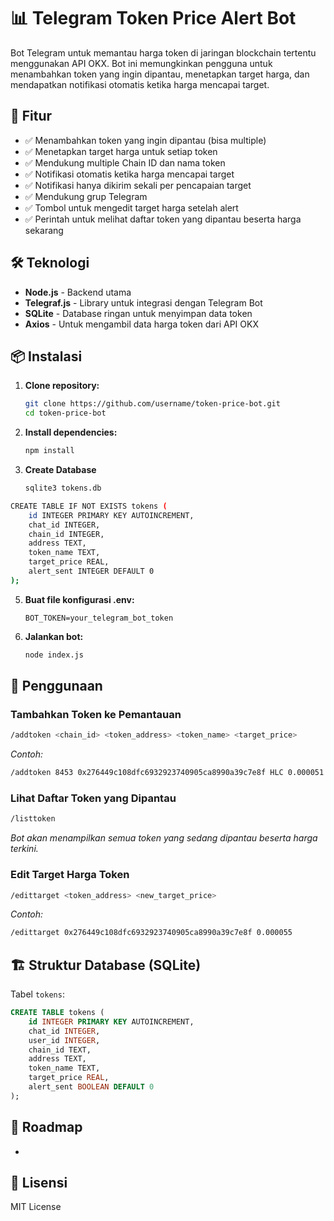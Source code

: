 # 📊 Telegram Token Price Alert Bot

Bot Telegram untuk memantau harga token di jaringan blockchain tertentu menggunakan API OKX. Bot ini memungkinkan pengguna untuk menambahkan token yang ingin dipantau, menetapkan target harga, dan mendapatkan notifikasi otomatis ketika harga mencapai target.

## 🚀 Fitur

- ✅ Menambahkan token yang ingin dipantau (bisa multiple)
- ✅ Menetapkan target harga untuk setiap token
- ✅ Mendukung multiple Chain ID dan nama token
- ✅ Notifikasi otomatis ketika harga mencapai target
- ✅ Notifikasi hanya dikirim sekali per pencapaian target
- ✅ Mendukung grup Telegram
- ✅ Tombol untuk mengedit target harga setelah alert
- ✅ Perintah untuk melihat daftar token yang dipantau beserta harga sekarang

## 🛠 Teknologi

- **Node.js** - Backend utama
- **Telegraf.js** - Library untuk integrasi dengan Telegram Bot
- **SQLite** - Database ringan untuk menyimpan data token
- **Axios** - Untuk mengambil data harga token dari API OKX

## 📦 Instalasi

1. **Clone repository:**
   ```bash
   git clone https://github.com/username/token-price-bot.git
   cd token-price-bot
   ```
2. **Install dependencies:**
   ```bash
   npm install
   ```
3. **Create Database**
   ```bash
   sqlite3 tokens.db
   ```

  ```bash
  CREATE TABLE IF NOT EXISTS tokens (
      id INTEGER PRIMARY KEY AUTOINCREMENT,
      chat_id INTEGER,
      chain_id INTEGER,
      address TEXT,
      token_name TEXT,
      target_price REAL,
      alert_sent INTEGER DEFAULT 0
  );
  ```
5. **Buat file konfigurasi **.env**:**
   ```
   BOT_TOKEN=your_telegram_bot_token
   ```
6. **Jalankan bot:**
   ```bash
   node index.js
   ```

## 📜 Penggunaan

### **Tambahkan Token ke Pemantauan**

```bash
/addtoken <chain_id> <token_address> <token_name> <target_price>
```

*Contoh:*

```bash
/addtoken 8453 0x276449c108dfc6932923740905ca8990a39c7e8f HLC 0.000051
```

### **Lihat Daftar Token yang Dipantau**

```bash
/listtoken
```

*Bot akan menampilkan semua token yang sedang dipantau beserta harga terkini.*

### **Edit Target Harga Token**

```bash
/edittarget <token_address> <new_target_price>
```

*Contoh:*

```bash
/edittarget 0x276449c108dfc6932923740905ca8990a39c7e8f 0.000055
```

## 🏗 Struktur Database (SQLite)

Tabel `tokens`:

```sql
CREATE TABLE tokens (
    id INTEGER PRIMARY KEY AUTOINCREMENT,
    chat_id INTEGER,
    user_id INTEGER,
    chain_id TEXT,
    address TEXT,
    token_name TEXT,
    target_price REAL,
    alert_sent BOOLEAN DEFAULT 0
);
```

## 🎯 Roadmap

-

## 📌 Lisensi

MIT License

